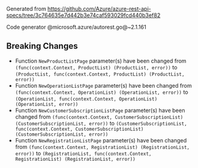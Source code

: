 Generated from https://github.com/Azure/azure-rest-api-specs/tree/3c764635e7d442b3e74caf593029fcd440b3ef82

Code generator @microsoft.azure/autorest.go@~2.1.161

## Breaking Changes

- Function `NewProductListPage` parameter(s) have been changed from `(func(context.Context, ProductList) (ProductList, error))` to `(ProductList, func(context.Context, ProductList) (ProductList, error))`
- Function `NewOperationListPage` parameter(s) have been changed from `(func(context.Context, OperationList) (OperationList, error))` to `(OperationList, func(context.Context, OperationList) (OperationList, error))`
- Function `NewCustomerSubscriptionListPage` parameter(s) have been changed from `(func(context.Context, CustomerSubscriptionList) (CustomerSubscriptionList, error))` to `(CustomerSubscriptionList, func(context.Context, CustomerSubscriptionList) (CustomerSubscriptionList, error))`
- Function `NewRegistrationListPage` parameter(s) have been changed from `(func(context.Context, RegistrationList) (RegistrationList, error))` to `(RegistrationList, func(context.Context, RegistrationList) (RegistrationList, error))`
